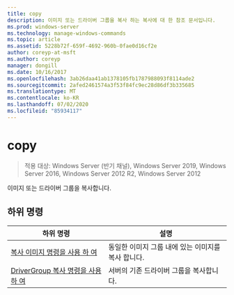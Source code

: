 ```yaml
---
title: copy
description: 이미지 또는 드라이버 그룹을 복사 하는 복사에 대 한 참조 문서입니다.
ms.prod: windows-server
ms.technology: manage-windows-commands
ms.topic: article
ms.assetid: 5228b72f-659f-4692-960b-0fae0d16cf2e
author: coreyp-at-msft
ms.author: coreyp
manager: dongill
ms.date: 10/16/2017
ms.openlocfilehash: 3ab26daa41ab1378105fb1787988093f8114ade2
ms.sourcegitcommit: 2afed2461574a3f53f84fc9ec28d86df3b335685
ms.translationtype: MT
ms.contentlocale: ko-KR
ms.lasthandoff: 07/02/2020
ms.locfileid: "85934117"
---
```

# <a name="copy"></a>copy

> 적용 대상: Windows Server (반기 채널), Windows Server 2019, Windows Server 2016, Windows Server 2012 R2, Windows Server 2012

이미지 또는 드라이버 그룹을 복사합니다.

## <a name="subcommands"></a>하위 명령
|하위 명령|설명|
|-------|--------|
|[복사 이미지 명령을 사용 하 여](using-the-copy-image-command.md)|동일한 이미지 그룹 내에 있는 이미지를 복사 합니다.|
|[DriverGroup 복사 명령을 사용 하 여](using-the-copy-drivergroup-command.md)|서버의 기존 드라이버 그룹을 복사합니다.|
